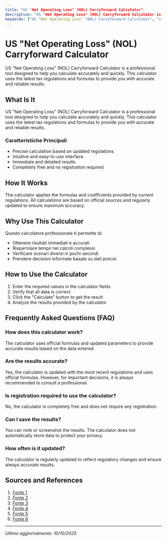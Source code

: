 ```yaml
---
title: "US "Net Operating Loss" (NOL) Carryforward Calculator"
description: "US "Net Operating Loss" (NOL) Carryforward Calculator is a professional tool designed to help you calculate accurately and quickly. This calculator uses the latest tax regulations and formulas to provide you with accurate and reliable results."
keywords: ["US "Net Operating Loss" (NOL) Carryforward Calculator", "calcolatore", "calcolo online"]
---
```


# US "Net Operating Loss" (NOL) Carryforward Calculator

US "Net Operating Loss" (NOL) Carryforward Calculator is a professional tool designed to help you calculate accurately and quickly. This calculator uses the latest tax regulations and formulas to provide you with accurate and reliable results.

## What Is It

US "Net Operating Loss" (NOL) Carryforward Calculator is a professional tool designed to help you calculate accurately and quickly. This calculator uses the latest tax regulations and formulas to provide you with accurate and reliable results.

### Caratteristiche Principali

- Precise calculation based on updated regulations
- Intuitive and easy-to-use interface
- Immediate and detailed results
- Completely free and no registration required

## How It Works

The calculator applies the formulas and coefficients provided by current regulations. All calculations are based on official sources and regularly updated to ensure maximum accuracy.

## Why Use This Calculator

Questo calcolatore professionale ti permette di:

- Ottenere risultati immediati e accurati
- Risparmiare tempo nei calcoli complessi
- Verificare scenari diversi in pochi secondi
- Prendere decisioni informate basate su dati precisi

## How to Use the Calculator

1. Enter the required values in the calculator fields
2. Verify that all data is correct
3. Click the "Calculate" button to get the result
4. Analyze the results provided by the calculator

## Frequently Asked Questions (FAQ)

### How does this calculator work?

The calculator uses official formulas and updated parameters to provide accurate results based on the data entered.

### Are the results accurate?

Yes, the calculator is updated with the most recent regulations and uses official formulas. However, for important decisions, it is always recommended to consult a professional.

### Is registration required to use the calculator?

No, the calculator is completely free and does not require any registration.

### Can I save the results?

You can note or screenshot the results. The calculator does not automatically store data to protect your privacy.

### How often is it updated?

The calculator is regularly updated to reflect regulatory changes and ensure always accurate results.

## Sources and References

1. [Fonte 1](https://www.wallstreetprep.com/knowledge/net-operating-loss-nol/)
2. [Fonte 2](https://pro.bloombergtax.com/insights/federal-tax/net-operating-losses/)
3. [Fonte 3](https://www.irs.gov/publications/p536)
4. [Fonte 4](https://taxfoundation.org/taxedu/glossary/net-operating-loss-carryforward/)
5. [Fonte 5](https://www.thomsonreuters.com/content/helpandsupp/en-us/help/ultratax-cs/1040/states/hawaii/help-articles/calculate-net-operating-loss.html)
6. [Fonte 6](https://www.suhrm.org/nol-carryover-calculation-worksheet-1-line-2/)

---

*Ultimo aggiornamento: 10/10/2025*
